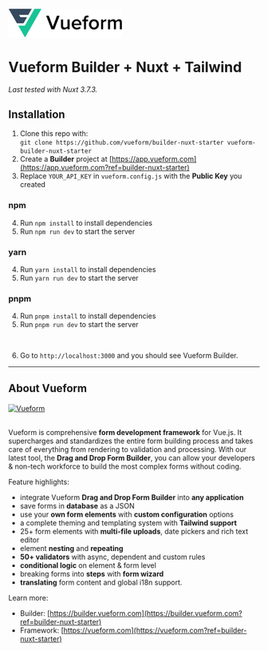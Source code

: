 <br>
<a href="https://builder.vueform.com?ref=builder-nuxt-starter" target="_blank">

<img src="./assets/images/logo.svg" width="228" alt="Vueform" title="Vueform" />

</a>

# Vueform Builder + Nuxt + Tailwind

*Last tested with Nuxt 3.7.3.*

## Installation

1. Clone this repo with:<br>`git clone https://github.com/vueform/builder-nuxt-starter vueform-builder-nuxt-starter`
2. Create a **Builder** project at [https://app.vueform.com](https://app.vueform.com?ref=builder-nuxt-starter)
3. Replace `YOUR_API_KEY` in `vueform.config.js` with the **Public Key** you created

### npm

4. Run `npm install` to install dependencies
5. Run `npm run dev` to start the server

### yarn

4. Run `yarn install` to install dependencies
5. Run `yarn run dev` to start the server

### pnpm

4. Run `pnpm install` to install dependencies
5. Run `pnpm run dev` to start the server
<br>

6. Go to `http://localhost:3000` and you should see Vueform Builder.

---

## About Vueform

<a href="https://builder.vueform.com/demo?ref=builder-nuxt-starter">
  <img align="center" src="https://github.com/vueform/multiselect/raw/main/assets/vueform-banner-new.png" alt="Vueform" title="Vueform">
</a>

<br>
<br>

Vueform is comprehensive **form development framework** for Vue.js. It supercharges and standardizes the entire form building process and takes care of everything from rendering to validation and processing. With our latest tool, the **Drag and Drop Form Builder**, you can allow your developers & non-tech workforce to build the most complex forms without coding.

Feature highlights:
- integrate Vueform **Drag and Drop Form Builder** into **any application**
- save forms in **database** as a JSON
- use your **own form elements** with **custom configuration** options
- a complete theming and templating system with **Tailwind support**
- 25+ form elements with **multi-file uploads**, date pickers and rich text editor
- element **nesting** and **repeating**
- **50+ validators** with async, dependent and custom rules
- **conditional logic** on element & form level
- breaking forms into **steps** with **form wizard**
- **translating** form content and global i18n support.

Learn more:
- Builder: [https://builder.vueform.com](https://builder.vueform.com?ref=builder-nuxt-starter)
- Framework: [https://vueform.com](https://vueform.com?ref=builder-nuxt-starter)
